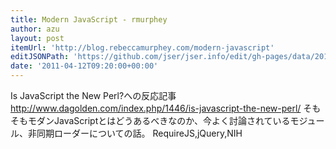 ```yaml
---
title: Modern JavaScript - rmurphey
author: azu
layout: post
itemUrl: 'http://blog.rebeccamurphey.com/modern-javascript'
editJSONPath: 'https://github.com/jser/jser.info/edit/gh-pages/data/2011/04/index.json'
date: '2011-04-12T09:20:00+00:00'
---
```

Is JavaScript the New Perl?への反応記事
http://www.dagolden.com/index.php/1446/is-javascript-the-new-perl/
そもそもモダンJavaScriptとはどうあるべきなのか、今よく討論されているモジュール、非同期ローダーについての話。
RequireJS,jQuery,NIH
